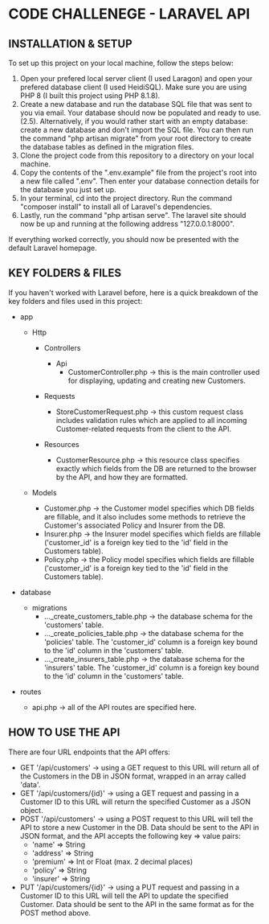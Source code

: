 # CODE CHALLENEGE - LARAVEL API

## INSTALLATION & SETUP

To set up this project on your local machine, follow the steps below:

1. Open your prefered local server client (I used Laragon) and open your prefered database client (I used HeidiSQL). Make sure you are using PHP 8 (I built this project using PHP 8.1.8).
2. Create a new database and run the database SQL file that was sent to you via email. Your database should now be populated and ready to use.
(2.5). Alternatively, if you would rather start with an empty database: create a new database and don't import the SQL file. You can then run the command "php artisan migrate" from your root directory to create the database tables as defined in the migration files.
3. Clone the project code from this repository to a directory on your local machine.
4. Copy the contents of the ".env.example" file from the project's root into a new file called ".env". Then enter your database connection details for the database you just set up.
5. In your terminal, cd into the project directory. Run the command "composer install" to install all of Laravel's dependencies.
6. Lastly, run the command "php artisan serve". The laravel site should now be up and running at the following address "127.0.0.1:8000".

If everything worked correctly, you should now be presented with the default Laravel homepage.


## KEY FOLDERS & FILES

If you haven't worked with Laravel before, here is a quick breakdown of the key folders and files used in this project:

- app
    - Http
        - Controllers
            - Api
                - CustomerController.php -> this is the main controller used for displaying, updating and creating new Customers.

        - Requests
            - StoreCustomerRequest.php -> this custom request class includes validation rules which are applied to all incoming Customer-related requests from the client to the API.

        - Resources
            - CustomerResource.php -> this resource class specifies exactly which fields from the DB are returned to the browser by the API, and how they are formatted.

    - Models
        - Customer.php -> the Customer model specifies which DB fields are fillable, and it also includes some methods to retrieve the Customer's associated Policy and Insurer from the DB.
        - Insurer.php -> the Insurer model specifies which fields are fillable ('customer_id' is a foreign key tied to the 'id' field in the Customers table).
        - Policy.php -> the Policy model specifies which fields are fillable ('customer_id' is a foreign key tied to the 'id' field in the Customers table).

- database
    - migrations
        - ..._create_customers_table.php -> the database schema for the 'customers' table.
        - ..._create_policies_table.php -> the database schema for the 'policies' table. The 'customer_id' column is a foreign key bound to the 'id' column in the 'customers' table.
        - ..._create_insurers_table.php -> the database schema for the 'insurers' table. The 'customer_id' column is a foreign key bound to the 'id' column in the 'customers' table.

- routes
    - api.php -> all of the API routes are specified here.


## HOW TO USE THE API

There are four URL endpoints that the API offers:

* GET '/api/customers' -> using a GET request to this URL will return all of the Customers in the DB in JSON format, wrapped in an array called 'data'.
* GET '/api/customers/{id}' -> using a GET request and passing in a Customer ID to this URL will return the specified Customer as a JSON object.
* POST '/api/customers' -> using a POST request to this URL will tell the API to store a new Customer in the DB. Data should be sent to the API in JSON format, and the API accepts the following key => value pairs:
    * 'name' => String
    * 'address' => String
    * 'premium' => Int or Float (max. 2 decimal places)
    * 'policy' => String
    * 'insurer' => String
* PUT '/api/customers/{id}' -> using a PUT request and passing in a Customer ID to this URL will tell the API to update the specified Customer. Data should be sent to the API in the same format as for the POST method above.
